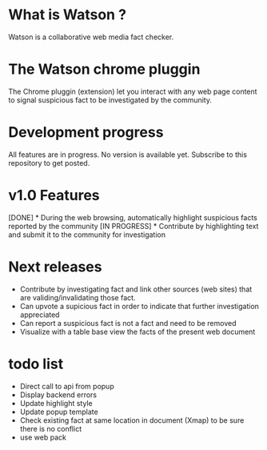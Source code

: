 # What is Watson ?
Watson is a collaborative web media fact checker.

# The Watson chrome pluggin
The Chrome pluggin (extension) let you interact with any web page content to signal suspicious fact to be investigated by the community.

# Development progress
All features are in progress. No version is available yet. Subscribe to this repository to get posted.

# v1.0 Features
[DONE]        * During the web browsing, automatically highlight suspicious facts reported by the community
[IN PROGRESS] * Contribute by highlighting text and submit it to the community for investigation

# Next releases
* Contribute by investigating fact and link other sources (web sites) that are validing/invalidating those fact.
* Can upvote a supicious fact in order to indicate that further investigation appreciated
* Can report a suspicious fact is not a fact and need to be removed
* Visualize with a table base view the facts of the present web document

# todo list
- Direct call to api from popup
- Display backend errors
- Update highlight style
- Update popup template
- Check existing fact at same location in document (Xmap) to be sure there is no conflict
- use web pack
